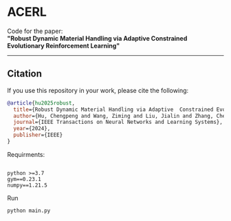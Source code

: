 # ACERL
Code for the paper:  
**"Robust Dynamic Material Handling via Adaptive Constrained Evolutionary Reinforcement Learning"**

---

## Citation

If you use this repository in your work, please cite the following:

```bibtex
@article{hu2025robust,
  title={Robust Dynamic Material Handling via Adaptive  Constrained Evolutionary Reinforcement Learning},
  author={Hu, Chengpeng and Wang, Ziming and Liu, Jialin and Zhang, Chengqi and Yao, Xin},
  journal={IEEE Transactions on Neural Networks and Learning Systems},
  year={2024},
  publisher={IEEE}
}

```
Requirments:
```

python >=3.7
gym==0.23.1
numpy==1.21.5
```

Run

```
python main.py
```
